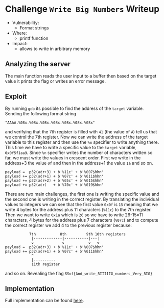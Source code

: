 # Challenge `Write Big Numbers` Writeup

- Vulnerability: 
  - Format strings
- Where:
  - printf function
- Impact:
  - allows to write in arbitrary memory

## Analyzing the server

The main function reads the user input to a buffer then based on the target value it prints the flag or writes an error message.

## Exploit

By running `gdb` its possible to find the address of the `target` variable. 
Sending the following format string
```
"AAAA.%08x.%08x.%08x.%08x.%08x.%08x.%08x"
```
and verifying that the 7th register is filled with `41` (the value of `A`) tell us that we control the 7th register.
Now we can write the address of the target variable to this register and then use the `%n` specifier to write anything there. 
This time we have to write a specific value to the `target` variable, `0x0f5f1aa9`. Since `%n` specifier writes the number of characters written so far, we must write the values in crescent order.
First we write in the address+3 the value `0f` and then in the address+1 the value `1a` and so on.
```
payload =  p32(adr+3) + b'%11c' + b'%007$hhn'
payload += p32(adr+1) + b'%07c' + b'%011$hhn'
payload += p32(adr+2) + b'%65c' + b'%015$hhn'
payload += p32(adr)   + b'%70c' + b'%019$hhn'
```
There are two main challenges, the first one is writing the specific value and the second one is writing in the correct register.
By translating the individual values to integers we can see that the first value `0x0f` is `15` meaning that we write 4 bytes for the address plus 11 characters (`%11c`) to the 7th register. Then we want to write `0x1a` which is `26` so we have to write 26-15=11 characters, 4 bytes for the address plus 7 characters (`%07c`) and to compute the correct register we add 4 to the previous register because:
```
           7th           8th         9th 10th registers
            |-------------|-----------|---|
            v             v           v   v
payload =  p32(adr+3) + b'%11c' + b'%007$hhn'
payload += p32(adr+1) + b'%07c' + b'%011$hhn'
            ^
            |----------
            11th register
```
and so on.
Revealing the flag `SSof{And_write_BIIIIIG_numbers_Very_BIG}`

## Implementation

Full implementation can be found [here](write-big-numbers.py).
